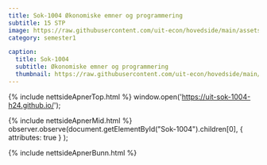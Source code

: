```yaml
---
title: Sok-1004 Økonomiske emner og programmering
subtitle: 15 STP
image: https://raw.githubusercontent.com/uit-econ/hovedside/main/assets/img/Sok-1004.jpg
category: semester1

caption:
  title: Sok-1004
  subtitle: Økonomiske emner og programmering
  thumbnail: https://raw.githubusercontent.com/uit-econ/hovedside/main/assets/img/Sok-1004.jpg
---
```

{% include nettsideApnerTop.html %}
window.open('https://uit-sok-1004-h24.github.io/');

{% include nettsideApnerMid.html %} 
observer.observe(document.getElementById("Sok-1004").children[0], { attributes: true } );

{% include nettsideApnerBunn.html %}
